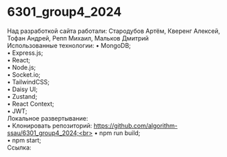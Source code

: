 # 6301_group4_2024
Над разработкой сайта работали: Стародубов Артём, Кверенг Алексей, Тофан Андрей, Репп Михаил, Мальков Дмитрий<br>
Использованные технологии: • MongoDB;<br> • Express.js;<br> • React;<br> • Node.js;<br> • Socket.io;<br> • TailwindCSS;<br> • Daisy UI;<br> • Zustand;<br> • React Context;<br> • JWT;<br>
Локальное развертывание:<br>
    • Клонировать репозиторий: https://github.com/algorithm-ssau/6301_group4_2024;<br>
    • npm run build;<br>
    • npm start;<br>
Ссылка:<br>
